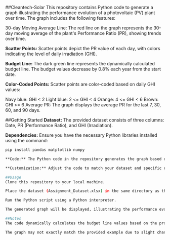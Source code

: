 ##Cleantech-Solar
This repository contains Python code to generate a graph illustrating the performance evolution of a photovoltaic (PV) plant over time. The graph includes the following features:

30-day Moving Average Line: The red line on the graph represents the 30-day moving average of the plant's Performance Ratio (PR), showing trends over time.

**Scatter Points:** Scatter points depict the PR value of each day, with colors indicating the level of daily irradiation (GHI).

**Budget Line:** The dark green line represents the dynamically calculated budget line. The budget values decrease by 0.8% each year from the start date.

**Color-Coded Points:** Scatter points are color-coded based on daily GHI values:

Navy blue: GHI < 2
Light blue: 2 <= GHI < 4
Orange: 4 <= GHI < 6
Brown: GHI >= 6
Average PR: The graph displays the average PR for the last 7, 30, 60, and 90 days.

##Getting Started
**Dataset:** The provided dataset consists of three columns: Date, PR (Performance Ratio), and GHI (Irradiation).

**Dependencies:** Ensure you have the necessary Python libraries installed using the command:
   ```bash
pip install pandas matplotlib numpy

**Code:** The Python code in the repository generates the graph based on the dataset and instructions.

**Customization:** Adjust the code to match your dataset and specific requirements.

##Usage
Clone this repository to your local machine.

Place the dataset (Assignment_Dataset.xlsx) in the same directory as the code.

Run the Python script using a Python interpreter.

The generated graph will be displayed, illustrating the performance evolution of the PV plant.

##Notes
The code dynamically calculates the budget line values based on the provided formula and dataset.

The graph may not exactly match the provided example due to slight changes in the data.
